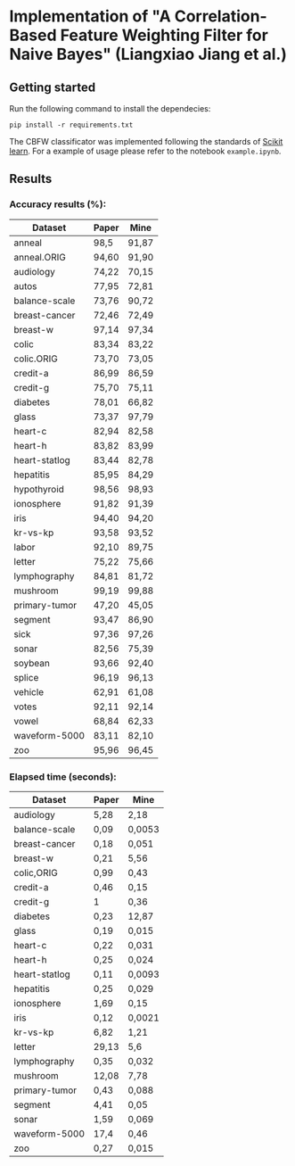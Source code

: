 # Implementation of "A Correlation-Based Feature Weighting Filter for Naive Bayes" (Liangxiao Jiang et al.)

## Getting started

Run the following command to install the dependecies:

```
pip install -r requirements.txt
```

The CBFW classificator was implemented following the standards of [Scikit learn](https://scikit-learn.org/). For a example
of usage please refer to the notebook ```example.ipynb```.

## Results

### Accuracy results (%):

| Dataset       | Paper | Mine  |
| ------------- | ----- | ----- |
| anneal        | 98,5  | 91,87 |
| anneal.ORIG   | 94,60 | 91,90 |
| audiology     | 74,22 | 70,15 |
| autos         | 77,95 | 72,81 |
| balance-scale | 73,76 | 90,72 |
| breast-cancer | 72,46 | 72,49 |
| breast-w      | 97,14 | 97,34 |
| colic         | 83,34 | 83,22 |
| colic.ORIG    | 73,70 | 73,05 |
| credit-a      | 86,99 | 86,59 |
| credit-g      | 75,70 | 75,11 |
| diabetes      | 78,01 | 66,82 |
| glass         | 73,37 | 97,79 |
| heart-c       | 82,94 | 82,58 |
| heart-h       | 83,82 | 83,99 |
| heart-statlog | 83,44 | 82,78 |
| hepatitis     | 85,95 | 84,29 |
| hypothyroid   | 98,56 | 98,93 |
| ionosphere    | 91,82 | 91,39 |
| iris          | 94,40 | 94,20 |
| kr-vs-kp      | 93,58 | 93,52 |
| labor         | 92,10 | 89,75 |
| letter        | 75,22 | 75,66 |
| lymphography  | 84,81 | 81,72 |
| mushroom      | 99,19 | 99,88 |
| primary-tumor | 47,20 | 45,05 |
| segment       | 93,47 | 86,90 |
| sick          | 97,36 | 97,26 |
| sonar         | 82,56 | 75,39 |
| soybean       | 93,66 | 92,40 |
| splice        | 96,19 | 96,13 |
| vehicle       | 62,91 | 61,08 |
| votes         | 92,11 | 92,14 |
| vowel         | 68,84 | 62,33 |
| waveform-5000 | 83,11 | 82,10 |
| zoo           | 95,96 | 96,45 |

### Elapsed time (seconds):

| Dataset       | Paper | Mine   |
| ------------- | ----- | ------ |
| audiology     | 5,28  | 2,18   |
| balance-scale | 0,09  | 0,0053 |
| breast-cancer | 0,18  | 0,051  |
| breast-w      | 0,21  | 5,56   |
| colic,ORIG    | 0,99  | 0,43   |
| credit-a      | 0,46  | 0,15   |
| credit-g      | 1     | 0,36   |
| diabetes      | 0,23  | 12,87  |
| glass         | 0,19  | 0,015  |
| heart-c       | 0,22  | 0,031  |
| heart-h       | 0,25  | 0,024  |
| heart-statlog | 0,11  | 0,0093 |
| hepatitis     | 0,25  | 0,029  |
| ionosphere    | 1,69  | 0,15   |
| iris          | 0,12  | 0,0021 |
| kr-vs-kp      | 6,82  | 1,21   |
| letter        | 29,13 | 5,6    |
| lymphography  | 0,35  | 0,032  |
| mushroom      | 12,08 | 7,78   |
| primary-tumor | 0,43  | 0,088  |
| segment       | 4,41  | 0,05   |
| sonar         | 1,59  | 0,069  |
| waveform-5000 | 17,4  | 0,46   |
| zoo           | 0,27  | 0,015  |
